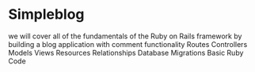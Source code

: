 # Simpleblog
we will cover all of the fundamentals of the Ruby on Rails framework by building a blog application with comment functionality  Routes Controllers Models Views Resources Relationships Database Migrations Basic Ruby Code
